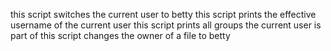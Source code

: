 this script switches the current user to betty
this script prints the effective username of the current user
this script prints all groups the current user is part of
this script changes the owner of a file to betty
